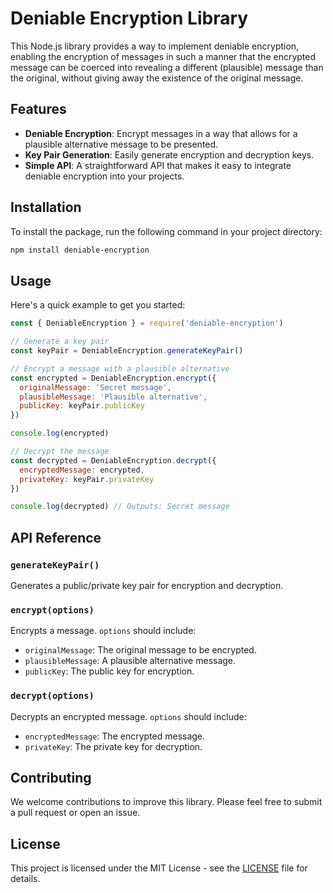 # Deniable Encryption Library

This Node.js library provides a way to implement deniable encryption, enabling the encryption of messages in such a manner that the encrypted message can be coerced into revealing a different (plausible) message than the original, without giving away the existence of the original message.

## Features

- **Deniable Encryption**: Encrypt messages in a way that allows for a plausible alternative message to be presented.
- **Key Pair Generation**: Easily generate encryption and decryption keys.
- **Simple API**: A straightforward API that makes it easy to integrate deniable encryption into your projects.

## Installation

To install the package, run the following command in your project directory:

```bash
npm install deniable-encryption
```

## Usage

Here's a quick example to get you started:

```javascript
const { DeniableEncryption } = require('deniable-encryption')

// Generate a key pair
const keyPair = DeniableEncryption.generateKeyPair()

// Encrypt a message with a plausible alternative
const encrypted = DeniableEncryption.encrypt({
  originalMessage: 'Secret message',
  plausibleMessage: 'Plausible alternative',
  publicKey: keyPair.publicKey
})

console.log(encrypted)

// Decrypt the message
const decrypted = DeniableEncryption.decrypt({
  encryptedMessage: encrypted,
  privateKey: keyPair.privateKey
})

console.log(decrypted) // Outputs: Secret message
```

## API Reference

### `generateKeyPair()`

Generates a public/private key pair for encryption and decryption.

### `encrypt(options)`

Encrypts a message. `options` should include:

- `originalMessage`: The original message to be encrypted.
- `plausibleMessage`: A plausible alternative message.
- `publicKey`: The public key for encryption.

### `decrypt(options)`

Decrypts an encrypted message. `options` should include:

- `encryptedMessage`: The encrypted message.
- `privateKey`: The private key for decryption.

## Contributing

We welcome contributions to improve this library. Please feel free to submit a pull request or open an issue.

## License

This project is licensed under the MIT License - see the [LICENSE](LICENSE) file for details.
